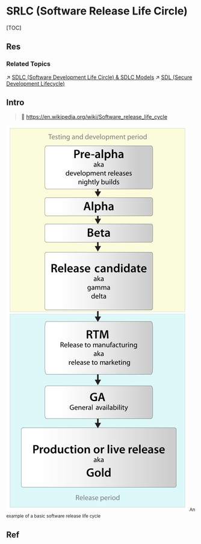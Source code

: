 # SRLC (Software Release Life Circle)

[TOC]



## Res
### Related Topics
↗ [SDLC (Software Development Life Circle) & SDLC Models](SDLC%20(Software%20Development%20Life%20Circle)%20&%20SDLC%20Models.md)
↗ [SDL (Secure Development Lifecycle)](../../../CyberSecurity/🏰%20Cybersecurity%20Basics%20&%20InfoSec/🍦%20Software%20Security/Software%20Supply%20Chains%20Security/SDL%20(Secure%20Development%20Lifecycle).md)



## Intro
> 🔗 https://en.wikipedia.org/wiki/Software_release_life_cycle

![|500](../../../../Assets/Pics/Pasted%20image%2020250830140238.png)
<small>An example of a basic software release life cycle</small>



## Ref
